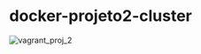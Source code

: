 # docker-projeto2-cluster
![vagrant_proj_2](https://user-images.githubusercontent.com/105304356/205142590-264977d1-3ca7-4441-beff-a2bf2e298dc4.png)
